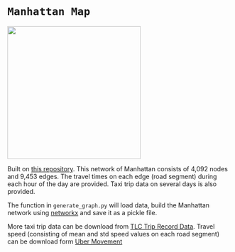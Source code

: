 # `Manhattan Map`
<img src="https://github.com/Leot6/Manhattan-Map/blob/master/map-data/nodes.png" width="300">

Built on [this repository](https://github.com/wallarelvo/nyc-taxi-analysis). This network of Manhattan consists of 4,092 nodes and 9,453 edges. The travel times on each edge (road segment) during each hour of the day are provided. Taxi trip data on several days is also provided. 

The function in `generate_graph.py` will load data, build the Manhattan network using [networkx](https://networkx.github.io/) and save it as a pickle file. 

More taxi trip data can be download from [TLC Trip Record Data](https://www1.nyc.gov/site/tlc/about/tlc-trip-record-data.page). Travel speed (consisting of mean and std speed values on each road segment) can be download form [Uber Movement](https://movement.uber.com/explore/new_york/speeds/query?dt[tpb]=ALL_DAY&dt[wd;]=1,2,3,4,5,6,7&dt[dr][sd]=2019-11-30&dt[dr][ed]=2019-12-30&ff=&lat.=40.7264408&lng.=-73.9924725&z.=13.17&lang=en-US)

